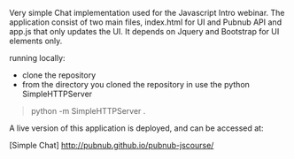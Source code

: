 Very simple Chat implementation used for the Javascript Intro webinar.  The application consist of two main files, index.html for UI and Pubnub API and app.js that only updates the UI. It depends on Jquery and Bootstrap for UI elements only. 

running locally: 

* clone the repository
* from the directory you cloned the repository in use the python SimpleHTTPServer 
 > python -m SimpleHTTPServer .


[pubnub]: http://www.pubnub.com/docs/javascript/javascript-sdk.html


A live version of this application is deployed, and can be accessed at: 

[Simple Chat] http://pubnub.github.io/pubnub-jscourse/
